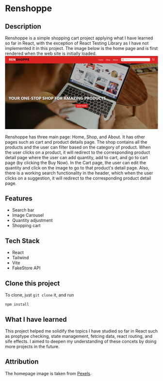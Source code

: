 # Renshoppe

## Description

Renshoppe is a simple shopping cart project applying what I have learned so far in React, with the exception of React Testing Library as I have not implemented it in this project. The image below is the home page and is first rendered when the web site is initially loaded.
<img src="/src/assets/cart.png" alt="Homepage">

Renshoppe has three main page: Home, Shop, and About. It has other pages such as cart and product details page. The shop contains all the products and the user can filter based on the category of product. When the user clicks on a product, it will redirect to the corresponding product detail page where the user can add quantity, add to cart, and go to cart page (by clicking the Buy Now). In the Cart page, the user can edit the quantity and click on the image to go to that product's detail page. Also, there is a working search functionality in the header, which when the user clicks on a suggestion, it will redirect to the corresponding product detail page.

## Features

- Search bar
- Image Carousel
- Quantity adjustment
- Shopping cart

## Tech Stack

- React
- Tailwind
- Vite
- FakeStore API

## Clone this project

To clone, just `git clone` it, and run

```
npm install
```

## What I have learned

This project helped me solidify the topics I have studied so far in React such as proptype checking, state management, fetcing data, react routing, and sife effects. I aimed to deepen my understanding of these concets by doing more projects in the future.

## Attribution

The homepage image is taken from <a href="https://www.pexels.com/photo/a-person-shopping-online-using-a-laptop-5585793/" target="_blank">Pexels</a>.
